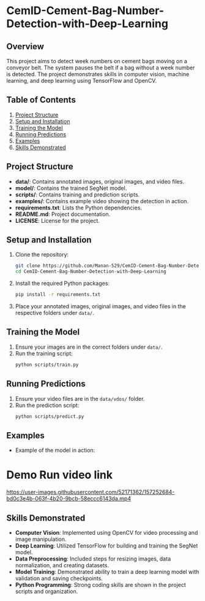 # CemID-Cement-Bag-Number-Detection-with-Deep-Learning

## Overview
This project aims to detect week numbers on cement bags moving on a conveyor belt. The system pauses the belt if a bag without a week number is detected. The project demonstrates skills in computer vision, machine learning, and deep learning using TensorFlow and OpenCV.

## Table of Contents
1. [Project Structure](#project-structure)
2. [Setup and Installation](#setup-and-installation)
3. [Training the Model](#training-the-model)
4. [Running Predictions](#running-predictions)
5. [Examples](#examples)
6. [Skills Demonstrated](#skills-demonstrated)

## Project Structure
- **data/**: Contains annotated images, original images, and video files.
- **model/**: Contains the trained SegNet model.
- **scripts/**: Contains training and prediction scripts.
- **examples/**: Contains example video showing the detection in action.
- **requirements.txt**: Lists the Python dependencies.
- **README.md**: Project documentation.
- **LICENSE**: License for the project.

## Setup and Installation
1. Clone the repository:
    ```sh
    git clone https://github.com/Manan-529/CemID-Cement-Bag-Number-Detection-with-Deep-Learning.git
    cd CemID-Cement-Bag-Number-Detection-with-Deep-Learning
    ```

2. Install the required Python packages:
    ```sh
    pip install -r requirements.txt
    ```

3. Place your annotated images, original images, and video files in the respective folders under `data/`.

## Training the Model
1. Ensure your images are in the correct folders under `data/`.
2. Run the training script:
    ```sh
    python scripts/train.py
    ```

## Running Predictions
1. Ensure your video files are in the `data/vdos/` folder.
2. Run the prediction script:
    ```sh
    python scripts/predict.py
    ```




## Examples
- Example of the model in action:
 # Demo Run video link


https://user-images.githubusercontent.com/52171362/157252684-bd0c3e4b-063f-4b20-9bcb-58eccc6143da.mp4


## Skills Demonstrated
- **Computer Vision**: Implemented using OpenCV for video processing and image manipulation.
- **Deep Learning**: Utilized TensorFlow for building and training the SegNet model.
- **Data Preprocessing**: Included steps for resizing images, data normalization, and creating datasets.
- **Model Training**: Demonstrated ability to train a deep learning model with validation and saving checkpoints.
- **Python Programming**: Strong coding skills are shown in the project scripts and organization.
